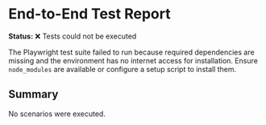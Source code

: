 # End-to-End Test Report

**Status:** ❌ Tests could not be executed

The Playwright test suite failed to run because required dependencies are missing and the environment has no internet access for installation. Ensure `node_modules` are available or configure a setup script to install them.

## Summary

No scenarios were executed.

